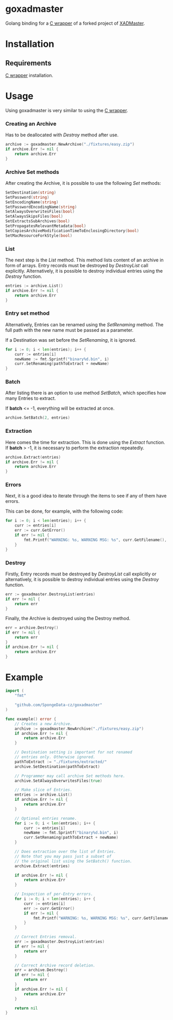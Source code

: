 # goxadmaster
Golang binding for a [C wrapper](https://github.com/mafiosso/XADMaster) of a forked project of [XADMaster](https://github.com/MacPaw/XADMaster).

# Installation
## Requirements

[C wrapper](https://github.com/mafiosso/XADMaster#objective-c-library-for-archive-and-file-unarchiving-and-extraction) installation.

# Usage
Using goxadmaster is very similar to using the [C wrapper](https://github.com/mafiosso/XADMaster).

### Creating an Archive
Has to be deallocated with *Destroy* method after use.

```go
archive := goxadmaster.NewArchive("./fixtures/easy.zip")
if archive.Err != nil {
    return archive.Err
}
```
### Archive Set methods
After creating the Archive, it is possible to use the following *Set* methods:
```go
SetDestination(string) 
SetPassword(string)
SetEncodingName(string)
SetPasswordEncodingName(string)
SetAlwaysOverwritesFiles(bool)
SetAlwaysSkipsFiles(bool)
SetExtractsSubArchives(bool)
SetPropagatesRelevantMetadata(bool)
SetCopiesArchiveModificationTimeToEnclosingDirectory(bool)
SetMacResourceForkStyle(bool)
```

### List
The next step is the *List* method.
This method lists content of an archive in form of arrays.
Entry records must be destroyed by *DestroyList* call explicitly.
Alternatively, it is possible to destroy individual entries using the *Destroy* function.
```go
entries := archive.List()
if archive.Err != nil {
    return archive.Err
}
```
### Entry set method
Alternatively, Entries can be renamed using the *SetRenaming* method. The full path with the new name must be passed as a parameter.

If a Destination was set before the *SetRenaming*, it is ignored.
```go
for i := 0; i < len(entries); i++ {
    curr := entries[i]
    newName := fmt.Sprintf("binary%d.bin", i)
    curr.SetRenaming(pathToExtract + newName)
}
```

### Batch
After listing there is an option to use method *SetBatch*, which specifies how many Entries to extract.

If **batch** <= -1, everything will be extracted at once.
```go
archive.SetBatch(2, entries)
```

### Extraction
Here comes the time for extraction. This is done using the *Extract* function.
If **batch** > -1, it is necessary to perform the extraction repeatedly.
```go
archive.Extract(entries)
if archive.Err != nil {
    return archive.Err
}
```

### Errors
Next, it is a good idea to iterate through the items to see if any of them have errors. 

This can be done, for example, with the following code:
```go
for i := 0; i < len(entries); i++ {
    curr := entries[i]
    err := curr.GetError()
    if err != nil {
        fmt.Printf("WARNING: %s, WARNING MSG: %s", curr.GetFilename(), err.Error())
    }
}
```

### Destroy
Firstly, Entry records must be destroyed by *DestroyList* call explicitly or alternatively, it is possible to destroy individual entries using the *Destroy* function.
```go
err := goxadmaster.DestroyList(entries)
if err != nil {
    return err
}
```

Finally, the Archive is destroyed using the Destroy method.
```go
err = archive.Destroy()
if err != nil {
    return err
}
if archive.Err != nil {
    return archive.Err
}
```

# Example
```go
import (
	"fmt"

	"github.com/SpongeData-cz/goxadmaster"
)

func example() error {
    // Creates a new Archive.
    archive := goxadmaster.NewArchive("./fixtures/easy.zip")
    if archive.Err != nil {
        return archive.Err
    }

    // Destination setting is important for not renamed
    // entries only. Otherwise ignored.
    pathToExtract := "./fixtures/extracted/"    
    archive.SetDestination(pathToExtract)

    // Programmer may call archive Set methods here.
    archive.SetAlwaysOverwritesFiles(true)

    // Make slice of Entries.
    entries := archive.List()
    if archive.Err != nil {
        return archive.Err
    }

    // Optional entries rename.
    for i := 0; i < len(entries); i++ {
        curr := entries[i]
        newName := fmt.Sprintf("binary%d.bin", i)
        curr.SetRenaming(pathToExtract + newName)
    }

    // Does extraction over the list of Entries.
    // Note that you may pass just a subset of 
    // the original list using the SetBatch() function.
    archive.Extract(entries)

    if archive.Err != nil {
        return archive.Err
    }

    // Inspection of per-Entry errors.
    for i := 0; i < len(entries); i++ {
        curr := entries[i]
        err := curr.GetError()
        if err != nil {
            fmt.Printf("WARNING: %s, WARNING MSG: %s", curr.GetFilename(), err.Error())
        }
    }

    // Correct Entries removal.
    err := goxadmaster.DestroyList(entries)
    if err != nil {
        return err
    }

    // Correct Archive record deletion.
    err = archive.Destroy()
    if err != nil {
        return err
    }
    if archive.Err != nil {
        return archive.Err
    }

    return nil
}

```
